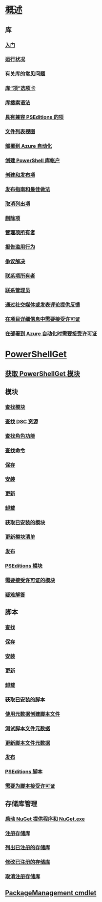 # [概述](readme.md)
## 库
### [入门](psgallery/psgallery_gettingstarted.md)
### [运行状况](psgallery/psgallery_status.md)
### [有关库的常见问题](psgallery/psgallery_faqs.md)
### [库“项”选项卡](psgallery/psgallery_items_tab.md)
### [库搜索语法](psgallery/psgallery_search_syntax.md)
### [具有兼容 PSEditions 的项](psgallery/psgallery_pseditions.md)
### [文件列表视图](psgallery/psgallery_filelist_feature.md)
### [部署到 Azure 自动化](psgallery/psgallery_deploy_to_azure_automation.md)
### [创建 PowerShell 库帐户](psgallery/psgallery_creating_an_account.md)
### [创建和发布项](psgallery/Creating-and-Publishing-an-item.md)
### [发布指南和最佳做法](psgallery/psgallery-PublishingGuidelines.md)
### [取消列出项](psgallery/psgallery_unlist_items.md)
### [删除项](psgallery/Deleting-Items.md)
### [管理项所有者](psgallery/Managing-Item-Owners.md)
### [报告滥用行为](psgallery/psgallery_report_abuse.md)
### [争议解决](psgallery/psgallery_dispute_resolution.md)
### [联系项所有者](psgallery/psgallery_contacting_item_owners.md)
### [联系管理员](psgallery/psgallery_contacting_administrators.md)
### [通过社交媒体或发表评论提供反馈](psgallery/psgallery-SocialMediaFeedback.md)
### [在项目详细信息中需要接受许可证](psgallery/psgallery_requires_license_acceptance.md)
### [在部署到 Azure 自动化时需要接受许可证](psgallery/psgallery_deploy_to_azure_automation_requireLicenseAcceptance.md)

# [PowerShellGet](psget/overview.md)
## [获取 PowerShellGet 模块](psget/get_psget_module.md)

## 模块
### [查找模块](psget/module/psget_find-module.md)
### [查找 DSC 资源](psget/module/psget_find-dscresource.md)
### [查找角色功能](psget/module/psget_find-rolecapability.md)
### [查找命令](psget/module/psget_find-command.md)
### [保存](psget/module/psget_save-module.md)
### [安装](psget/module/psget_install-module.md)
### [更新](psget/module/psget_update-module.md)
### [卸载](psget/module/psget_uninstall-module.md)
### [获取已安装的模块](psget/module/psget_get-installedmodule.md)
### [更新模块清单](psget/module/psget_update-modulemanifest.md)
### [发布](psget/module/psget_publish-module.md)
### [PSEditions 模块](psget/module/modulewithpseditionsupport.md)
### [需要接受许可证的模块](psget/module/RequireLicenseAcceptance.md)
### [疑难解答](psget/psget_cmdlets_troubleshooting.md)

## 脚本
### [查找](psget/script/psget_find-script.md)
### [保存](psget/script/psget_save-script.md)
### [安装](psget/script/psget_install-script.md)
### [更新](psget/script/psget_update-script.md)
### [卸载](psget/script/psget_uninstall-script.md)
### [获取已安装的脚本](psget/script/psget_get-installedscript.md)
### [使用元数据创建脚本文件](psget/script/psget_new-scriptfileinfo.md)
### [测试脚本文件元数据](psget/script/psget_test-scriptfileinfo.md)
### [更新脚本文件元数据](psget/script/psget_update-scriptfileinfo.md)
### [发布](psget/script/psget_publish-script.md)
### [PSEditions 脚本](psget/script/scriptwithpseditionsupport.md)
### [需要为脚本接受许可证](psget/script/script_RequireLicenseAcceptance.md)

## 存储库管理
### [启动 NuGet 提供程序和 NuGet.exe](psget/repository/bootstrapping_nuget_proivder_and_exe.md)
### [注册存储库](psget/repository/psget_register-psrepository.md)
### [列出已注册的存储库](psget/repository/psget_get-psrepository.md)
### [修改已注册的存储库](psget/repository/psget_set-psrepository.md)
### [取消注册存储库](psget/repository/psget_unregister-psrepository.md)

## [PackageManagement cmdlet](psget/oneget/PackageManagement_cmdlets.md)
